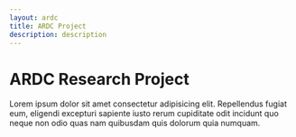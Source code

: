 ```yaml
---
layout: ardc
title: ARDC Project 
description: description
---
```


# ARDC Research Project
Lorem ipsum dolor sit amet consectetur adipisicing elit. Repellendus fugiat eum, eligendi excepturi sapiente iusto rerum cupiditate odit incidunt quo neque non odio quas nam quibusdam quis dolorum quia numquam.

